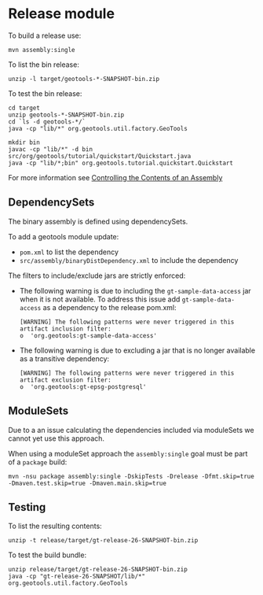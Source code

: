# Release module

To build a release use:

```
mvn assembly:single
```

To list the bin release:

```
unzip -l target/geotools-*-SNAPSHOT-bin.zip
```

To test the bin release:

```
cd target
unzip geotools-*-SNAPSHOT-bin.zip
cd `ls -d geotools-*/`
java -cp "lib/*" org.geotools.util.factory.GeoTools

mkdir bin
javac -cp "lib/*" -d bin src/org/geotools/tutorial/quickstart/Quickstart.java 
java -cp "lib/*;bin" org.geotools.tutorial.quickstart.Quickstart
```


For more information see [Controlling the Contents of an Assembly](https://books.sonatype.com/mvnref-book/reference/assemblies-sect-controlling-contents.html)

## DependencySets

The binary assembly is defined using dependencySets.

To add a geotools module update:

* `pom.xml` to list the dependency
* `src/assembly/binaryDistDependency.xml` to include the dependency

The filters to include/exclude jars are strictly enforced:

* The following warning is due to including the ``gt-sample-data-access`` jar when it is not available. To address this issue add ``gt-sample-data-access`` as a dependency to the release pom.xml:

  ```
  [WARNING] The following patterns were never triggered in this artifact inclusion filter:
  o  'org.geotools:gt-sample-data-access'
  ```

* The following warning is due to excluding a jar that is no longer available as a transitive dependency:
  
  ```
  [WARNING] The following patterns were never triggered in this artifact exclusion filter:
  o  'org.geotools:gt-epsg-postgresql'
  ```

## ModuleSets

Due to a an issue calculating the dependencies included via moduleSets we cannot yet use this approach.

When using a moduleSet approach the `assembly:single` goal must be part of a `package` build:

```
mvn -nsu package assembly:single -DskipTests -Drelease -Dfmt.skip=true -Dmaven.test.skip=true -Dmaven.main.skip=true
```

## Testing

To list the resulting contents:

```
unzip -t release/target/gt-release-26-SNAPSHOT-bin.zip 
```

To test the build bundle:

```
unzip release/target/gt-release-26-SNAPSHOT-bin.zip
java -cp "gt-release-26-SNAPSHOT/lib/*" org.geotools.util.factory.GeoTools
```